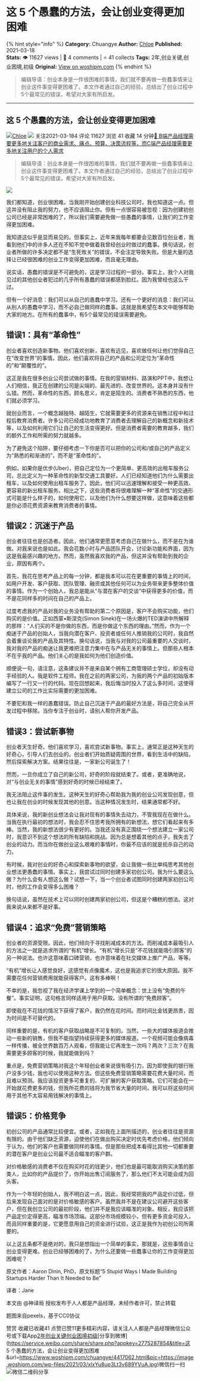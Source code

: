 # 这 5 个愚蠢的方法，会让创业变得更加困难
{% hint style="info" %}
**Category:** Chuangye
**Author:** [Chloe](https://www.woshipm.com/u/85257)
**Published:** 2021-03-18  
**Stats:** 👁️ 11627 views | 💬 4 comments | ⭐ 41 collects
**Tags:** 2年,创业关键,创业困境,初级
**Original:** [View on woshipm.com](https://www.woshipm.com/chuangye/4417062.html)
{% endhint %}
> 编辑导语：创业本身是一件很困难的事情，我们就不要再做一些蠢事情来让创业这件事变得更困难了。本文作者通过自己的经验，总结出了创业过程中5个最常见的错误，希望对大家有所启发。

---

## 这 5 个愚蠢的方法，会让创业变得更加困难

[![](https://static.woshipm.com/passportAvatar_20220817_115601.jpg?imageView2/1/w/72/h/72/q/100)](https://www.woshipm.com/u/85257)[Chloe](https://www.woshipm.com/u/85257) ![](https://static.woshipm.com/tag/1101_1@2x.png) 关注2021-03-184 评论 11627 浏览 41 收藏 14 分钟[🔗 B端产品经理需要更多地关注客户的商业需求、痛点、预算、决策流程等，而C端产品经理需要更多地关注用户的个人需求](https://ke.qidianla.com/courses/bcpm)

> 编辑导语：创业本身是一件很困难的事情，我们就不要再做一些蠢事情来让创业这件事变得更困难了。本文作者通过自己的经验，总结出了创业过程中5个最常见的错误，希望对大家有所启发。

![](https://image.woshipm.com/wp-files/2021/03/xlxYu8up3Lt3v689YVuA.jpg)

我们都知道，创业很困难。当我刚开始创建创业科技公司时，我也知道这一点。但这并没有阻止我的努力，也不应该阻止你。但有一点很容易被忽视：因为创建初创公司已经是非常困难的了，所以我们需要避免做一些愚蠢的事情，让我们的工作变得更加困难。

我知道这似乎是显而易见的。但事实上，近年来我每年都要会见数百位创业者，我看到他们中的许多人还在不知不觉中做着我曾经创业时做过的蠢事。换句话说，创业者所做的许多决定都不是“生死攸关”的错误，不会注定导致失败。但是大量的选择让已经很困难的创业工作变得更加困难，而且毫无理由。

说实话，愚蠢的错误是不可避免的，这是学习过程的一部分。事实上，我个人对我见过的其他创业者犯过的几乎所有愚蠢的错误都感到脸红。因为我曾经也这么干过。

但有一个好消息：我们可以从自己的愚蠢中学习。还有一个更好的消息：我们可以从别人的愚蠢中学习，而不必自己做同样的蠢事。这就是我希望在本文中能够帮助大家的地方。在所有的蠢事中，有5个最常见的错误需要避免。

## 错误1：具有“革命性”

创业者喜欢创造新事物。他们喜欢创新，喜欢有远见，喜欢做任何让他们觉得自己在“改变世界”的事情。因此，他们喜欢将自己的产品和公司定位为“革命性的”和“颠覆性的”。

这正是我在很多创业公司尝试做的事情。在我的营销材料、路演和PPT中，我想让人们相信，我正在创建的公司是尖端的、最先进的、改变世界的。这本身并没有什么错。然而，革命性的东西，顾名思义，肯定是陌生的。消费者不熟悉的东西，他们就必须学习。

就创业而言，一个概念越独特、越陌生，它就需要更多的资源来在销售过程中和过程后教育消费者。许多公司已经成功地教育了消费者去理解自己的新概念和新技术等，以及如何利用它们让自己的生活变得更好。但是消费者需要的教育越多，我们的额外工作和所需的努力就越多。

为了避免这个陷阱，要仔细考虑一下你是否可以把你的公司和/或自己的产品定义为“熟悉的和渐进的”，而不是“革命性的”。

例如，如果你是优步(Uber)，把自己定位为一个更简单、更高效的出租车服务公司，总比定义为一种革命性的新型交通工具要好。人们已经知道他们为什么需要出租车，以及如何使用出租车服务了。因此，他们可以迅速理解和接受一种更高效、更容易的新出租车服务。相比之下，这些消费者将很难理解一种“革命性”的交通形式可能是什么样子的，如何使用它，以及他们为什么想要这样做，这意味着这些都是你必须花费资源来教育消费者的事情。

## 错误2：沉迷于产品

创业者往往也是创造者。因此，他们通常更愿意考虑自己在做什么，而不是在为谁做。对我来说也是如此。我会花数小时与产品团队开会，讨论新功能和界面，因为这是我最感兴趣的地方。然而，虽然我喜欢我的产品，但这并没有帮助到我的企业，原因有两个。

首先，我花在思考产品上的每一分钟，都是我本可以花在更重要的事情上的时间，如用户开发、客户获取、团队管理、融资或其他任何可以为业务带来更多整体价值的事情。作为一个创始人，我总是能从“与潜在客户的交谈”中获得更多的价值，而不是花同样多的时间在自己的产品上。

过度考虑我的产品对我的业务没有帮助的第二个原因是，客户不会购买功能，他们购买的是价值。正如西蒙•斯涅克(Simon Sinek)在一场火爆的TED演讲中所解释的那样：“人们买的不是你做的东西，而是你做这个东西的理由。”然而，作为一个痴迷于产品的创始人，当我向潜在客户、投资者或任何人推销我的公司时，我自然会着重谈论我的产品及其特性。换句话说，当我与对我的公司最重要的人交谈时，我对我的产品的痴迷让我更难把注意力集中在与产品无关的事情上。但那些人根本不在乎我的产品。他们关心的是我如何为他们创造价值。

顺便说一句，请注意，这条建议并不是来自某个拥有工商管理硕士学位，却没有动手经验的人。我是软件工程师。我在之前的两家公司，为我的两个产品的初始版本编写了一行又一行的代码。现在回想起来，我后悔当时投入了这么多时间，这使得建立公司的工作比实际需要的更加困难。

不要犯和我一样的愚蠢错误。防止自己沉迷于产品的最好方法是，将自己完全从开发过程中移除。当你专注于创业时，请别人帮你开发产品。

## 错误3：尝试新事物

创业者天生好奇。他们喜欢学习，喜欢尝试新事物。事实上，通常正是这种天生的好奇心，引导人们去创业的。创业者们开始质疑周围的世界，看到生活中的缺陷，然后探索解决方案。结果往往是，一家新公司诞生了！

然而，一旦你成立了自己的新公司，好奇的阶段就结束了。或者，更准确地说，对“与创业无关的事情”感到好奇的时候已经结束了。

我无法阻止这件事的发生。这种天生的好奇心帮助我为我的创业公司发现创意，但也让我在创业的时候发现其他的创意。当这种情况发生时，结果通常都不好。

具体来说，我的新创业想法会让我对现有的事情失去动力，不管我现在在做什么。当我在执行最初的想法时，我会忍不住思考我所拥有的新想法，想它们看起来有多棒。当然，我的新想法很少有更好的。当我还没有真正围绕一个想法建立一家公司时，我意识不到这个想法的所有缺陷和挑战。因为总是想着其他的点子，我失去了创业的动力。而当你在做创业这么艰难的事情时，你最不应该的就是扼杀自己的动力。

有时候，我对创业的好奇心和探索新事物的欲望，会让我做一些比单纯思考其他创业想法更愚蠢的事情。事实上，我尝试过同时创建多家初创公司。我为什么要这么做？为什么会有人想这么做？试想一下，当一个创业者试图同时创建两家初创公司时，他的工作会变得多么困难？

换句话说，虽然在技术上可以同时创建两家初创公司，但这是个糟糕的想法。这对我来说从来都不是好事。

## 错误4：追求“免费”营销策略

创业者的资源受限。因此，他们倾向于寻找削减成本的方法。而削减成本最吸引人的方法之一就是追求所谓的“有机”增长。“有机”增长只是“不花钱就能吸引顾客”的另一种说法。也许这意味着口碑营销，也许意味着在社交媒体上推广产品，等等。

“有机”增长让人感觉良好，这感觉有点像魔术，这也是我追求它的很大原因。我不需要花任何营销费用就能获得客户。这有多棒啊！

不幸的是，我忽视了我在经济学课上学到的一个简单概念：世上没有“免费的午餐”。事实证明，这句格言同样适用于用户获取。没有所谓的”免费顾客”。

即使我在不花钱的情况下获得了客户，我仍然在花时间。而时间比金钱更昂贵，因为时间是不可替代的。

同样重要的是，有机的客户获取战略是不可复制的。当然，一些大的媒体报道会推动一些新的销售，但我不能指望持续获得更多的媒体报道。一个视频可能会像病毒一样传播，被全世界数百万人观看，但我能让它再发生一次吗？两次？三次？在我需要更多顾客的时候，我就能做到吗？

重点是，免费营销策略对我这个年轻创业者来说很有吸引力，因为即使我的银行账户没多少钱，我也可以使用这种方法。但这些免费营销策略需要花费大量时间，而且难以预测。我应该投资更多可重复的、可扩展的客户获取策略。它们可能会在一开始就花费更多的钱，但我所花费的钱将为我节省大量的时间，我可以将这些时间用于其他不太容易用钱解决的事情上。

## 错误5：价格竞争

初创公司的产品通常比较便宜。或者，正如我在上面所描述的，创业者往往是资源有限的。由于他们缺乏资源，迫使他们在做出购买决定时优先考虑价格，他们倾向于认为，他们的客户也需要做同样的事情。但是那些把成本看得比其他一切都重要的潜在客户是创业公司最不适合瞄准的客户群。

对价格敏感的消费者不仅在购买时花的钱更少，他们也是最可能取消购买决策的那类人，比如你的产品提价了，你开始出售订阅服务了，那么他们不太可能会成为回头客。

作为一个年轻的创始人，我不明白这一点，因此，我经常把我的产品定价过低，但后来发现自己面对的是对价格敏感的客户。虽然我并不是在建议公司避开这些客户，但在我创立公司的最初阶段，他们并不是我应该瞄准的对象。相反，我应该把产品定价定得更高，瞄准市场顶端。这部分市场规模较小，但有更多资金可投入，而且同样重要的是，它更愿意用自己的资金进行试验，这正是我作为初创公司所需要的。

以上这五条都不是绝对的，我只是想指出一个简单的事实，那就是，这些事情会让创业变得更难。创业已经够困难的了，为什么还要做一些蠢事让你的工作变得更加困难呢？

原文作者：Aaron Dinin, PhD，原文标题“5 Stupid Ways I Made Building Startups Harder Than It Needed to Be”

译者：Jane

本文由 @神译局 授权发布于人人都是产品经理，未经作者许可，禁止转载

题图来自pexels，基于CC0协议

赞赏 收藏已收藏41 点赞已赞11更多精彩内容，请关注人人都是产品经理微信公众号或下载App[2年](https://www.woshipm.com/tag/2%e5%b9%b4)[创业关键](https://www.woshipm.com/tag/%e5%88%9b%e4%b8%9a%e5%85%b3%e9%94%ae)[创业困境](https://www.woshipm.com/tag/%e5%88%9b%e4%b8%9a%e5%9b%b0%e5%a2%83)[初级](https://www.woshipm.com/tag/%e5%88%9d%e7%ba%a7)[分享到微博](https://service.weibo.com/share/share.php?appkey=2775287854&title=这 5 个愚蠢的方法，会让创业变得更加困难&url=https://www.woshipm.com/chuangye/4417062.html&pic=https://image.woshipm.com/wp-files/2021/03/xlxYu8up3Lt3v689YVuA.jpg)微信扫一扫![微信二维码](https://api.pwmqr.com/qrcode/create/?url=https://www.woshipm.com/chuangye/4417062.html)分享